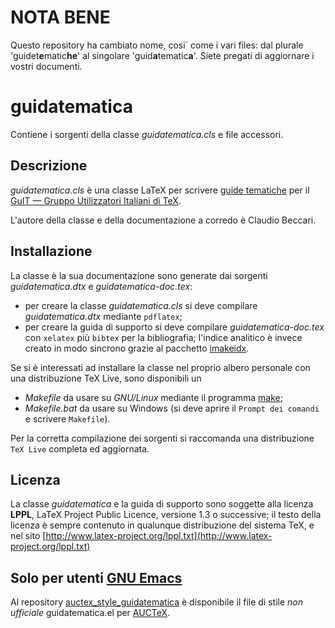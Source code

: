 # NOTA BENE #
Questo repository ha cambiato nome, cosi` come i vari files: dal plurale
'guidet<strong>e</strong>matic<strong>he</strong>'
al singolare 'guid<strong>a</strong>tematic<strong>a</strong>'.
Siete pregati di aggiornare i vostri documenti.

guidatematica
==============

Contiene i sorgenti della classe *guidatematica.cls* e file accessori.

Descrizione
----------

*guidatematica.cls* è una classe LaTeX per scrivere
 [guide tematiche](http://www.guitex.org/home/it/guide-tematiche/la-filosofia-delle-guide-a-tema)
 per il
 [GuIT — Gruppo Utilizzatori Italiani di TeX](http://www.guitex.org/home/).
 
L'autore della classe e della documentazione a corredo è Claudio Beccari.

Installazione
----------

La classe è la sua documentazione sono generate dai sorgenti
*guidatematica.dtx* e *guidatematica-doc.tex*:

* per creare la classe *guidatematica.cls* si deve compilare
  *guidatematica.dtx* mediante `pdflatex`;
* per creare la guida di supporto si deve compilare *guidatematica-doc.tex*
  con `xelatex` più `bibtex` per la bibliografia; l'indice analitico è invece
  creato in modo sincrono grazie al pacchetto
  [imakeidx](http://www.ctan.org/pkg/imakeidx).

Se si è interessati ad installare la classe nel proprio albero personale con
una distribuzione TeX Live, sono disponibili un
* *Makefile* da usare su *GNU/Linux* mediante il programma
   [make](http://www.gnu.org/software/make/);
* *Makefile.bat* da usare su Windows (si deve aprire il `Prompt dei comandi` e
   scrivere `Makefile`).
   
Per la corretta compilazione dei sorgenti si raccomanda una distribuzione `TeX Live` completa ed aggiornata.

Licenza
----------

La classe *guidatematica* e la guida di supporto sono soggette alla licenza
**LPPL**, LaTeX Project Public Licence, versione 1.3 o successive; il testo
della licenza è sempre contenuto in qualunque distribuzione del sistema TeX, e
nel sito
[http://www.latex-project.org/lppl.txt](http://www.latex-project.org/lppl.txt)

Solo per utenti [GNU Emacs](http://www.gnu.org/software/emacs/)
----------

Al repository
[auctex_style_guidatematica](https://github.com/orlyfurious/auctex_style_guidatematica)
è disponibile il file di stile *non ufficiale* guidatematica.el per
[AUCTeX](http://www.gnu.org/software/auctex/).
